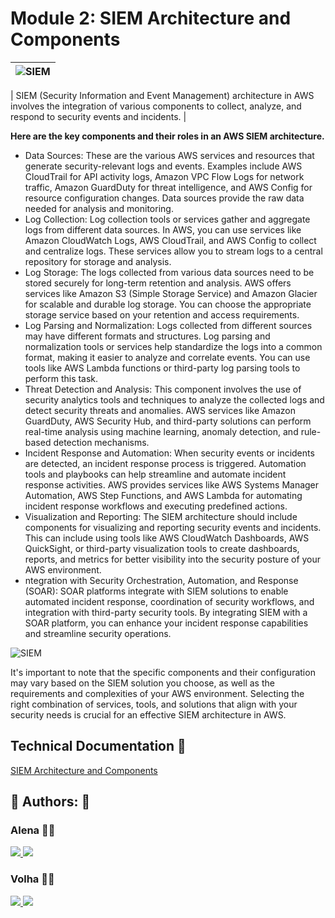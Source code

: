 
# Module 2: SIEM Architecture and Components



|  ![SIEM](https://drive.google.com/uc?export=view&id=1yLRT7nI3qqsHuDdnb-i8KptK6jfDVOIg)  |
| ----------------------- |





| SIEM (Security Information and Event Management) architecture in AWS involves the integration of various components to collect, analyze, and respond to security events and incidents.  |

**Here are the key components and their roles in an AWS SIEM architecture.**

- Data Sources: These are the various AWS services and resources that generate security-relevant logs and events. Examples include AWS CloudTrail for API activity logs, Amazon VPC Flow Logs for network traffic, Amazon GuardDuty for threat intelligence, and AWS Config for resource configuration changes. Data sources provide the raw data needed for analysis and monitoring.
- Log Collection: Log collection tools or services gather and aggregate logs from different data sources. In AWS, you can use services like Amazon CloudWatch Logs, AWS CloudTrail, and AWS Config to collect and centralize logs. These services allow you to stream logs to a central repository for storage and analysis.
- Log Storage: The logs collected from various data sources need to be stored securely for long-term retention and analysis. AWS offers services like Amazon S3 (Simple Storage Service) and Amazon Glacier for scalable and durable log storage. You can choose the appropriate storage service based on your retention and access requirements.
- Log Parsing and Normalization: Logs collected from different sources may have different formats and structures. Log parsing and normalization tools or services help standardize the logs into a common format, making it easier to analyze and correlate events. You can use tools like AWS Lambda functions or third-party log parsing tools to perform this task.
- Threat Detection and Analysis: This component involves the use of security analytics tools and techniques to analyze the collected logs and detect security threats and anomalies. AWS services like Amazon GuardDuty, AWS Security Hub, and third-party solutions can perform real-time analysis using machine learning, anomaly detection, and rule-based detection mechanisms.
- Incident Response and Automation: When security events or incidents are detected, an incident response process is triggered. Automation tools and playbooks can help streamline and automate incident response activities. AWS provides services like AWS Systems Manager Automation, AWS Step Functions, and AWS Lambda for automating incident response workflows and executing predefined actions.
- Visualization and Reporting: The SIEM architecture should include components for visualizing and reporting security events and incidents. This can include using tools like AWS CloudWatch Dashboards, AWS QuickSight, or third-party visualization tools to create dashboards, reports, and metrics for better visibility into the security posture of your AWS environment.
- ntegration with Security Orchestration, Automation, and Response (SOAR): SOAR platforms integrate with SIEM solutions to enable automated incident response, coordination of security workflows, and integration with third-party security tools. By integrating SIEM with a SOAR platform, you can enhance your incident response capabilities and streamline security operations.

![SIEM](https://drive.google.com/uc?export=view&id=1JJz-dCCwIliXfE2CB0bzIbX-gzYx71jt) 



It's important to note that the specific components and their configuration may vary based on the SIEM solution you choose, as well as the requirements and complexities of your AWS environment. Selecting the right combination of services, tools, and solutions that align with your security needs is crucial for an effective SIEM architecture in AWS.


## Technical Documentation 🤖

[SIEM Architecture and Components](https://docs.google.com/document/d/19xuaboWqPuh2xHv4bwEWp6eR3k2f7zS9hQ9Nw0aDXqE/edit?usp=share_link)


## 🔗 Authors: 👐
### Alena 👩‍💻
<p>
  <a href="https://www.linkedin.com/in/alena-puzach-b999801a7/">
    <img src="https://skillicons.dev/icons?i=linkedin" />
  </a>  
    <a href="https://github.com/alenapuzach">
    <img src="https://skillicons.dev/icons?i=github" />
  </a>
</p>

### Volha 👩‍💻
<p>
  <a href="https://www.linkedin.com/in/volha-t-59b7725b/">
    <img src="https://skillicons.dev/icons?i=linkedin" />
  </a>  
    <a href="https://github.com/voliatalatynik">
    <img src="https://skillicons.dev/icons?i=github" />
  </a>
</p>







